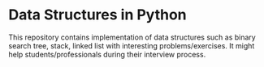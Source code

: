 # Data Structures in Python

This repository contains implementation of data structures such as binary search tree, stack, linked list with interesting problems/exercises. It might help students/professionals during their interview process.
